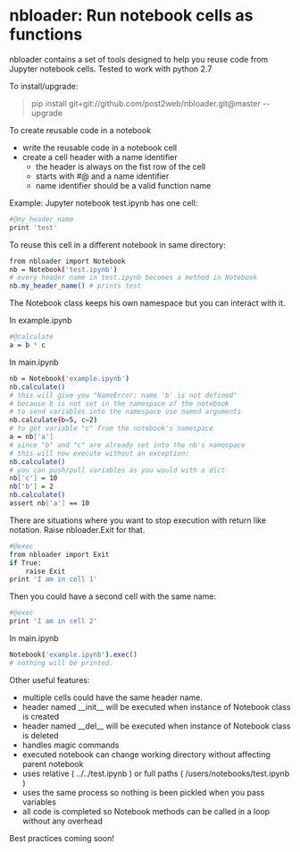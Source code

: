 # nbloader: Run notebook cells as functions

nbloader contains a set of tools designed to help you reuse code from Jupyter notebook cells. Tested to work with python 2.7

To install/upgrade:
>pip install git+git://github.com/post2web/nbloader.git@master --upgrade

To create reusable code in a notebook
    
- write the reusable code in a notebook cell
- create a cell header with a name identifier
    - the header is always on the fist row of the cell
    - starts with #@ and a name identifier
    - name identifier should be a valid function name

Example: Jupyter notebook test.ipynb has one cell:
```sh
#@my_header_name
print 'test'
```
To reuse this cell in a different notebook in same directory:
```sh
from nbloader import Notebook
nb = Notebook('test.ipynb')
# every header name in test.ipynb becomes a method in Notebook
nb.my_header_name() # prints test
```
The Notebook class keeps his own namespace but you can interact with it.

In example.ipynb
```sh
#@calculate
a = b * c
```

In main.ipynb
```sh
nb = Notebook('example.ipynb')
nb.calculate()
# this will give you "NameError: name 'b' is not defined"
# because b is not set in the namespace of the notebook
# to send variables into the namespace use named arguments
nb.calculate(b=5, c=2)
# to get variable "c" from the notebook's namespace
a = nb['a']
# since "b" and "c" are already set into the nb's namespace
# this will now execute without an exception:
nb.calculate()
# you can push/pull variables as you would with a dict
nb['c'] = 10
nb['b'] = 2
nb.calculate()
assert nb['a'] == 10
```

There are situations where you want to stop execution with return like notation. Raise nbloader.Exit for that.

```sh
#@exec
from nbloader import Exit
if True:
	raise Exit
print 'I am in cell 1' 
```
Then you could have a second cell with the same name:
```sh
#@exec
print 'I am in cell 2'
```

In main.ipynb
```sh
Notebook('example.ipynb').exec()
# nothing will be printed.
```


Other useful features:
- multiple cells could have the same header name.
- header named \_\_init\_\_ will be executed when instance of Notebook class is created
- header named \_\_del\_\_ will be executed when instance of Notebook class is deleted
- handles magic commands
- executed notebook can change working directory without affecting parent notebook
- uses relative ( ../../test.ipynb ) or full paths ( /users/notebooks/test.ipynb ) 
- uses the same process so nothing is been pickled when you pass variables
- all code is completed so Notebook methods can be called in a loop without any overhead

Best practices coming soon!
